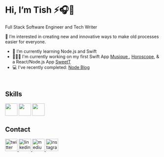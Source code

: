 <h1>  Hi, I’m Tish ⚡️🎧🌙</h1>

Full Stack Software Engineer and Tech Writer



<p>👀 I’m interested in creating new and innovative ways to make old processes easier for everyone. <br/>
  
- 🌱 I’m currently learning Node.js and Swift <br/>
- 👩🏽‍💻 I'm currently working on my first Swift App <a href="https://github.com/LatishaFar1/Musique"> Musique </a>, 
<a href="https://github.com/LatishaFar1/horoscope"> Horoscope</a>, & a React/Node.js App <a href="https://github.com/LatishaFar1/SweetT"> SweetT </a>
- 💻 I've recently completed:
<a href="https://github.com/LatishaFar1/node-blog"> Node Blog </a>




</p>
<br/>

<h2> Skills </h2>
<p>

  <img height="40" src="https://iconape.com/wp-content/png_logo_vector/javascript-logo.png">
  <img height="40" src="https://upload.wikimedia.org/wikipedia/commons/thumb/a/a7/React-icon.svg/2300px-React-icon.svg.png">
   <img height="40" src="https://upload.wikimedia.org/wikipedia/commons/1/16/Ruby_on_Rails-logo.png">


  </p>
  
 <h2> Contact </h2>

   <a href="https://twitter.com/TishFaroul">
         <img alt="twitter" height="40" src="http://assets.stickpng.com/images/580b57fcd9996e24bc43c53e.png">
      </a>


   <a href="https://www.linkedin.com/in/latisha-faroul/">
         <img alt="linkedin" height="40" src="https://cdn-icons-png.flaticon.com/512/174/174857.png">
      </a>


   <a href="https://tishfaroul.medium.com">
         <img alt="medium" height="40" src="https://miro.medium.com/max/8978/1*s986xIGqhfsN8U--09_AdA.png">
      </a>
   
   <a href= "https://www.instagram.com/tish.codes/">
      <img alt="instagram" height="40" src="https://camo.githubusercontent.com/366697de3f6ada9ce804834e6e091c64a1d5d6d267b1b88206b086b67085369d/68747470733a2f2f75706c6f61642e77696b696d656469612e6f72672f77696b6970656469612f636f6d6d6f6e732f7468756d622f362f36652f496e7374616772616d5f666f6e745f617765736f6d652e7376672f3230303070782d496e7374616772616d5f666f6e745f617765736f6d652e7376672e706e67">
  <a/>

  
  

<!---
LatishaFar1/LatishaFar1 is a ✨ special ✨ repository because its `README.md` (this file) appears on your GitHub profile.
You can click the Preview link to take a look at your changes.
--->

